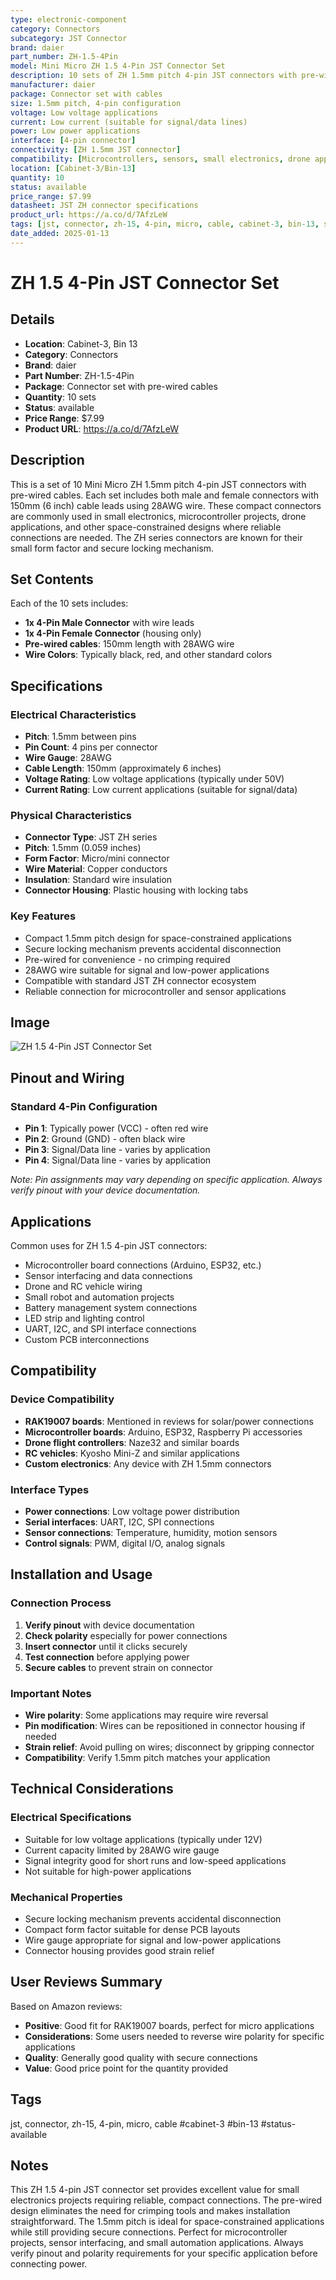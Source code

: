 ```yaml
---
type: electronic-component
category: Connectors
subcategory: JST Connector
brand: daier
part_number: ZH-1.5-4Pin
model: Mini Micro ZH 1.5 4-Pin JST Connector Set
description: 10 sets of ZH 1.5mm pitch 4-pin JST connectors with pre-wired cables
manufacturer: daier
package: Connector set with cables
size: 1.5mm pitch, 4-pin configuration
voltage: Low voltage applications
current: Low current (suitable for signal/data lines)
power: Low power applications
interface: [4-pin connector]
connectivity: [ZH 1.5mm JST connector]
compatibility: [Microcontrollers, sensors, small electronics, drone applications]
location: [Cabinet-3/Bin-13]
quantity: 10
status: available
price_range: $7.99
datasheet: JST ZH connector specifications
product_url: https://a.co/d/7AfzLeW
tags: [jst, connector, zh-15, 4-pin, micro, cable, cabinet-3, bin-13, status-available]
date_added: 2025-01-13
---
```


# ZH 1.5 4-Pin JST Connector Set

## Details

- **Location**: Cabinet-3, Bin 13
- **Category**: Connectors
- **Brand**: daier
- **Part Number**: ZH-1.5-4Pin
- **Package**: Connector set with pre-wired cables
- **Quantity**: 10 sets
- **Status**: available
- **Price Range**: $7.99
- **Product URL**: https://a.co/d/7AfzLeW

## Description

This is a set of 10 Mini Micro ZH 1.5mm pitch 4-pin JST connectors with pre-wired cables. Each set includes both male and female connectors with 150mm (6 inch) cable leads using 28AWG wire. These compact connectors are commonly used in small electronics, microcontroller projects, drone applications, and other space-constrained designs where reliable connections are needed. The ZH series connectors are known for their small form factor and secure locking mechanism.

## Set Contents

Each of the 10 sets includes:
- **1x 4-Pin Male Connector** with wire leads
- **1x 4-Pin Female Connector** (housing only)
- **Pre-wired cables**: 150mm length with 28AWG wire
- **Wire Colors**: Typically black, red, and other standard colors

## Specifications

### Electrical Characteristics
- **Pitch**: 1.5mm between pins
- **Pin Count**: 4 pins per connector
- **Wire Gauge**: 28AWG
- **Cable Length**: 150mm (approximately 6 inches)
- **Voltage Rating**: Low voltage applications (typically under 50V)
- **Current Rating**: Low current applications (suitable for signal/data)

### Physical Characteristics  
- **Connector Type**: JST ZH series
- **Pitch**: 1.5mm (0.059 inches)
- **Form Factor**: Micro/mini connector
- **Wire Material**: Copper conductors
- **Insulation**: Standard wire insulation
- **Connector Housing**: Plastic housing with locking tabs

### Key Features
- Compact 1.5mm pitch design for space-constrained applications
- Secure locking mechanism prevents accidental disconnection
- Pre-wired for convenience - no crimping required
- 28AWG wire suitable for signal and low-power applications
- Compatible with standard JST ZH connector ecosystem
- Reliable connection for microcontroller and sensor applications

## Image

![ZH 1.5 4-Pin JST Connector Set](../attachments/zh-15-4pin-jst-connector-set.jpg)

## Pinout and Wiring

### Standard 4-Pin Configuration
- **Pin 1**: Typically power (VCC) - often red wire
- **Pin 2**: Ground (GND) - often black wire  
- **Pin 3**: Signal/Data line - varies by application
- **Pin 4**: Signal/Data line - varies by application

_Note: Pin assignments may vary depending on specific application. Always verify pinout with your device documentation._

## Applications

Common uses for ZH 1.5 4-pin JST connectors:

- Microcontroller board connections (Arduino, ESP32, etc.)
- Sensor interfacing and data connections
- Drone and RC vehicle wiring
- Small robot and automation projects
- Battery management system connections
- LED strip and lighting control
- UART, I2C, and SPI interface connections
- Custom PCB interconnections

## Compatibility

### Device Compatibility
- **RAK19007 boards**: Mentioned in reviews for solar/power connections
- **Microcontroller boards**: Arduino, ESP32, Raspberry Pi accessories
- **Drone flight controllers**: Naze32 and similar boards
- **RC vehicles**: Kyosho Mini-Z and similar applications
- **Custom electronics**: Any device with ZH 1.5mm connectors

### Interface Types
- **Power connections**: Low voltage power distribution
- **Serial interfaces**: UART, I2C, SPI connections
- **Sensor connections**: Temperature, humidity, motion sensors
- **Control signals**: PWM, digital I/O, analog signals

## Installation and Usage

### Connection Process
1. **Verify pinout** with device documentation
2. **Check polarity** especially for power connections
3. **Insert connector** until it clicks securely
4. **Test connection** before applying power
5. **Secure cables** to prevent strain on connector

### Important Notes
- **Wire polarity**: Some applications may require wire reversal
- **Pin modification**: Wires can be repositioned in connector housing if needed
- **Strain relief**: Avoid pulling on wires; disconnect by gripping connector
- **Compatibility**: Verify 1.5mm pitch matches your application

## Technical Considerations

### Electrical Specifications
- Suitable for low voltage applications (typically under 12V)
- Current capacity limited by 28AWG wire gauge
- Signal integrity good for short runs and low-speed applications
- Not suitable for high-power applications

### Mechanical Properties
- Secure locking mechanism prevents accidental disconnection
- Compact form factor suitable for dense PCB layouts
- Wire gauge appropriate for signal and low-power applications
- Connector housing provides good strain relief

## User Reviews Summary

Based on Amazon reviews:
- **Positive**: Good fit for RAK19007 boards, perfect for micro applications
- **Considerations**: Some users needed to reverse wire polarity for specific applications
- **Quality**: Generally good quality with secure connections
- **Value**: Good price point for the quantity provided

## Tags

jst, connector, zh-15, 4-pin, micro, cable #cabinet-3 #bin-13 #status-available

## Notes

This ZH 1.5 4-pin JST connector set provides excellent value for small electronics projects requiring reliable, compact connections. The pre-wired design eliminates the need for crimping tools and makes installation straightforward. The 1.5mm pitch is ideal for space-constrained applications while still providing secure connections. Perfect for microcontroller projects, sensor interfacing, and small automation applications. Always verify pinout and polarity requirements for your specific application before connecting power.

